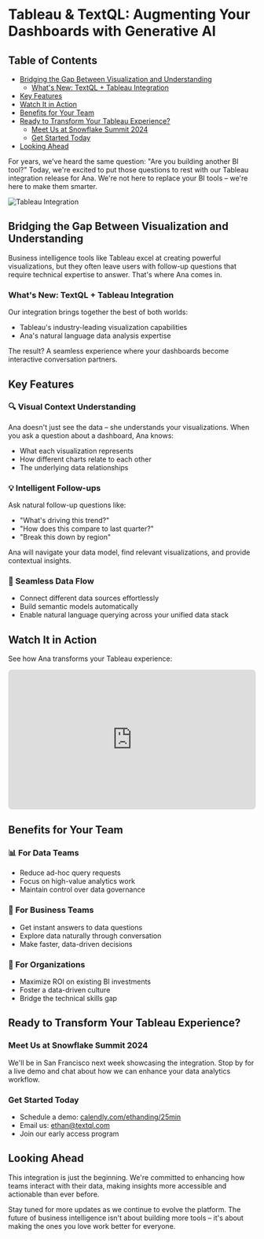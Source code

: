 # Tableau & TextQL: Augmenting Your Dashboards with Generative AI

## Table of Contents
- [Bridging the Gap Between Visualization and Understanding](#bridging-the-gap-between-visualization-and-understanding)
  - [What's New: TextQL + Tableau Integration](#whats-new-textql--tableau-integration)
- [Key Features](#key-features)
- [Watch It in Action](#watch-it-in-action)
- [Benefits for Your Team](#benefits-for-your-team)
- [Ready to Transform Your Tableau Experience?](#ready-to-transform-your-tableau-experience)
  - [Meet Us at Snowflake Summit 2024](#meet-us-at-snowflake-summit-2024)
  - [Get Started Today](#get-started-today)
- [Looking Ahead](#looking-ahead)

For years, we've heard the same question: "Are you building another BI tool?" Today, we're excited to put those questions to rest with our Tableau integration release for Ana. We're not here to replace your BI tools – we're here to make them smarter.

![Tableau Integration](/images/blog/tableau-integration/header.jpg)

## Bridging the Gap Between Visualization and Understanding

Business intelligence tools like Tableau excel at creating powerful visualizations, but they often leave users with follow-up questions that require technical expertise to answer. That's where Ana comes in.

### What's New: TextQL + Tableau Integration

Our integration brings together the best of both worlds:
- Tableau's industry-leading visualization capabilities
- Ana's natural language data analysis expertise

The result? A seamless experience where your dashboards become interactive conversation partners.

## Key Features

### 🔍 Visual Context Understanding
Ana doesn't just see the data – she understands your visualizations. When you ask a question about a dashboard, Ana knows:
- What each visualization represents
- How different charts relate to each other
- The underlying data relationships

### 💡 Intelligent Follow-ups
Ask natural follow-up questions like:
- "What's driving this trend?"
- "How does this compare to last quarter?"
- "Break this down by region"

Ana will navigate your data model, find relevant visualizations, and provide contextual insights.

### 🔄 Seamless Data Flow
- Connect different data sources effortlessly
- Build semantic models automatically
- Enable natural language querying across your unified data stack

## Watch It in Action

See how Ana transforms your Tableau experience:

<div style="position: relative; padding-bottom: 56.25%; height: 0; overflow: hidden; max-width: 100%; border-radius: 8px;">
<iframe src="https://www.youtube.com/embed/iMbaKvCDsqI" style="position: absolute; top: 0; left: 0; width: 100%; height: 100%;" frameborder="0" allow="accelerometer; autoplay; clipboard-write; encrypted-media; gyroscope; picture-in-picture" allowfullscreen></iframe>
</div>

## Benefits for Your Team

### 📊 For Data Teams
- Reduce ad-hoc query requests
- Focus on high-value analytics work
- Maintain control over data governance

### 👥 For Business Teams
- Get instant answers to data questions
- Explore data naturally through conversation
- Make faster, data-driven decisions

### 🏢 For Organizations
- Maximize ROI on existing BI investments
- Foster a data-driven culture
- Bridge the technical skills gap

## Ready to Transform Your Tableau Experience?

### Meet Us at Snowflake Summit 2024
We'll be in San Francisco next week showcasing the integration. Stop by for a live demo and chat about how we can enhance your data analytics workflow.

### Get Started Today
- Schedule a demo: [calendly.com/ethanding/25min](https://calendly.com/ethanding/25min)
- Email us: ethan@textql.com
- Join our early access program

## Looking Ahead

This integration is just the beginning. We're committed to enhancing how teams interact with their data, making insights more accessible and actionable than ever before.

Stay tuned for more updates as we continue to evolve the platform. The future of business intelligence isn't about building more tools – it's about making the ones you love work better for everyone.